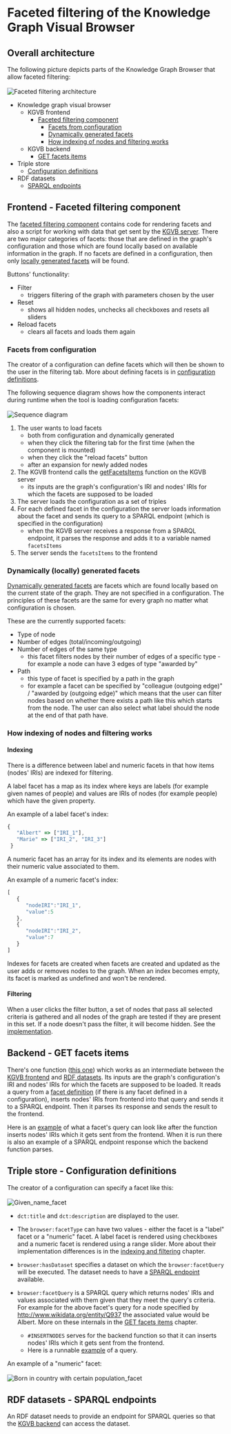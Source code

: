 # Faceted filtering of the Knowledge Graph Visual Browser
## Overall architecture
The following picture depicts parts of the Knowledge Graph Browser that allow faceted filtering:  <br><br>
![Faceted filtering architecture](/resources/faceted_filtering_architecture.png)

- Knowledge graph visual browser
  - KGVB frontend
    - [Faceted filtering component](#faceted-filtering-component)
      - [Facets from configuration](#facets-from-configuration)
      - [Dynamically generated facets](#dynamically-generated-facets)
      - [How indexing of nodes and filtering works](#indexing-and-filtering)
  - KGVB backend
    - [GET facets items](#get-facets-items)
- Triple store
  - [Configuration definitions](#configuration-definitions)
- RDF datasets
  - [SPARQL endpoints](#sparql-endpoints)

<a id="faceted-filtering-component"></a>
## Frontend - Faceted filtering component
The [faceted filtering component](https://github.com/JiriResler/knowledge-graph-browser-frontend/tree/master/src/component/faceted-filtering) contains code for rendering facets and also a script for working with data that get sent by the [KGVB server](#get-facets-items). There are two major categories of facets: those that are defined in the graph's configuration and those which are found locally based on available information in the graph. If no facets are defined in a configuration, then only [locally generated facets](#dynamically-generated-facets) will be found.

Buttons' functionality:
- Filter
  - triggers filtering of the graph with parameters chosen by the user
- Reset
  - shows all hidden nodes, unchecks all checkboxes and resets all sliders
- Reload facets
  - clears all facets and loads them again

<a id="facets-from-configuration"></a>
### Facets from configuration
The creator of a configuration can define facets which will then be shown to the user in the filtering tab. More about defining facets is in [configuration definitions](configuration-definitions).  

The following sequence diagram shows how the components interact during runtime when the tool is loading configuration facets:  <br><br>
![Sequence diagram](/resources/configuration_facets_sequence_diagram.png)

1) The user wants to load facets
    - both from configuration and dynamically generated
    - when they click the filtering tab for the first time (when the component is mounted)
    - when they click the "reload facets" button
    - after an expansion for newly added nodes
2) The KGVB frontend calls the [getFacetsItems](#get-facets-items) function on the KGVB server
    - its inputs are the graph's configuration's IRI and nodes' IRIs for which the facets are supposed to be loaded
3) The server loads the configuration as a set of triples
4) For each defined facet in the configuration the server loads information about the facet and sends its query to a SPARQL endpoint (which is specified in the configuration)
    - when the KGVB server receives a response from a SPARQL endpoint, it parses the response and adds it to a variable named `facetsItems`
6) The server sends the `facetsItems` to the frontend

<a id="dynamically-generated-facets"></a>
### Dynamically (locally) generated facets
[Dynamically generated facets](https://github.com/JiriResler/knowledge-graph-browser-frontend/blob/master/src/component/faceted-filtering/DynamicallyGeneratedFacets.ts) are facets which are found locally based on the current state of the graph. They are not specified in a configuration. The principles of these facets are the same for every graph no matter what configuration is chosen.  

These are the currently supported facets:

- Type of node
- Number of edges (total/incoming/outgoing)
- Number of edges of the same type
  - this facet filters nodes by their number of edges of a specific type - for example a node can have 3 edges of type "awarded by" 
- Path
  - this type of facet is specified by a path in the graph
  - for example a facet can be specified by "colleague (outgoing edge)" / "awarded by (outgoing edge)" which means that the user can filter nodes based on whether there exists a path like this which starts from the node. The user can also select what label should the node at the end of that path have. 

<a id="indexing-and-filtering"></a>
### How indexing of nodes and filtering works
#### Indexing
There is a difference between label and numeric facets in that how items (nodes' IRIs) are indexed for filtering.  

A label facet has a map as its index where keys are labels (for example given names of people) and values are IRIs of nodes (for example people) which have the given property.  

An example of a label facet's index:  

```typescript
{
   "Albert" => ["IRI_1"], 
   "Marie" => ["IRI_2", "IRI_3"]
 } 
```

A numeric facet has an array for its index and its elements are nodes with their numeric value associated to them.  

An example of a numeric facet's index:
```typescript
[
   {
      "nodeIRI":"IRI_1",
      "value":5
   },
   {
      "nodeIRI":"IRI_2",
      "value":7
   }
]
```

Indexes for facets are created when facets are created and updated as the user adds or removes nodes to the graph. When an index becomes empty, its facet is marked as undefined and won't be rendered.

#### Filtering
When a user clicks the filter button, a set of nodes that pass all selected criteria is gathered and all nodes of the graph are tested if they are present in this set. If a node doesn't pass the filter, it will become hidden. See the [implementation](https://github.com/JiriResler/knowledge-graph-browser-frontend/blob/353bffa676763f133ca837ff8b7265932a1b3c7a/src/component/faceted-filtering/FacetedFiltering.vue#L477).

<a id="get-facets-items"></a>
## Backend - GET facets items
There's one function ([this one](https://github.com/linkedpipes/knowledge-graph-browser-backend/blob/0f5dd1be2d6df550350f355a761361aeeaa1f6a1/kgserver.js#L26)) which works as an intermediate between the [KGVB frontend](#faceted-filtering-component) and [RDF datasets](#sparql-endpoints). Its inputs are the graph's configuration's IRI and nodes' IRIs for which the facets are supposed to be loaded. It reads a query from a [facet definition](#configuration-definitions) (if there is any facet defined in a configuration), inserts nodes' IRIs from frontend into that query and sends it to a SPARQL endpoint. Then it parses its response and sends the result to the frontend.

Here is an [example](https://query.wikidata.org/#PREFIX%20wdt%3A%20%3Chttp%3A%2F%2Fwww.wikidata.org%2Fprop%2Fdirect%2F%3E%0APREFIX%20browser%3A%20%3Chttps%3A%2F%2Flinked.opendata.cz%2Fontology%2Fknowledge-graph-browser%2F%3E%0A%0ACONSTRUCT%20%7B%0A%20%20%23%20The%20result%20has%20to%20be%20an%20RDF%20triple%0A%20%20%3Fnode%20browser%3AqueryPath%20%3FtargetNode.%0A%7D%20WHERE%20%7B%20%0A%20%20%23%20Nodes%27%20IRIs%20get%20inserted%20here%20%20%0A%20%20VALUES%20%3Fnode%20%7B%3Chttp%3A%2F%2Fwww.wikidata.org%2Fentity%2FQ1035%3E%20%3Chttp%3A%2F%2Fwww.wikidata.org%2Fentity%2FQ937%3E%7D%0A%20%20%23%20A%20path%20which%20is%20the%20heart%20of%20the%20query%0A%20%20%3Fnode%20wdt%3AP735%2Frdfs%3Alabel%20%3FtargetNode.%0A%20%20FILTER%20%28LANG%28%3FtargetNode%29%20%3D%20%22en%22%29%0A%7D) of what a facet's query can look like after the function inserts nodes' IRIs which it gets sent from the frontend. When it is run there is also an example of a SPARQL endpoint response which the backend function parses.

<a id="configuration-definitions"></a>
## Triple store - Configuration definitions
The creator of a configuration can specify a facet like this:  <br><br>
![Given_name_facet](/resources/given_name_facet.png)

- `dct:title` and `dct:description` are displayed to the user.

- The `browser:facetType` can have two values - either the facet is a "label" facet or a "numeric" facet. A label facet is rendered using checkboxes and a numeric facet is rendered using a range slider. More about their implementation differences is in the [indexing and filtering](#indexing-and-filtering) chapter.  

- `browser:hasDataset` specifies a dataset on which the `browser:facetQuery` will be executed. The dataset needs to have a [SPARQL endpoint](#sparql-endpoints) available. 

- `browser:facetQuery` is a SPARQL query which returns nodes' IRIs and values associated with them given that they meet the query's criteria. For example for the above facet's query for a node specified by http://www.wikidata.org/entity/Q937 the associated value would be Albert. More on these internals in the [GET facets items](#get-facets-items) chapter.
  - `#INSERTNODES` serves for the backend function so that it can inserts nodes' IRIs which it gets sent from the frontend.
  - Here is a runnable [example](https://query.wikidata.org/#PREFIX%20wdt%3A%20%3Chttp%3A%2F%2Fwww.wikidata.org%2Fprop%2Fdirect%2F%3E%0APREFIX%20browser%3A%20%3Chttps%3A%2F%2Flinked.opendata.cz%2Fontology%2Fknowledge-graph-browser%2F%3E%0A%0ACONSTRUCT%20%7B%0A%20%20%23%20The%20result%20has%20to%20be%20an%20RDF%20triple%0A%20%20%3Fnode%20browser%3AqueryPath%20%3FtargetNode.%0A%7D%20WHERE%20%7B%20%0A%20%20%23%20Nodes%27%20IRIs%20get%20inserted%20here%20%20%0A%20%20VALUES%20%3Fnode%20%7B%3Chttp%3A%2F%2Fwww.wikidata.org%2Fentity%2FQ1035%3E%20%3Chttp%3A%2F%2Fwww.wikidata.org%2Fentity%2FQ937%3E%7D%0A%20%20%23%20A%20path%20which%20is%20the%20heart%20of%20the%20query%0A%20%20%3Fnode%20wdt%3AP735%2Frdfs%3Alabel%20%3FtargetNode.%0A%20%20FILTER%20%28LANG%28%3FtargetNode%29%20%3D%20%22en%22%29%0A%7D) of a query.

An example of a "numeric" facet:  <br><br>
![Born in country with certain population_facet](/resources/born_in_country_population_facet.png)

<a id="sparql-endpoints"></a>
## RDF datasets - SPARQL endpoints
An RDF dataset needs to provide an endpoint for SPARQL queries so that the [KGVB backend](#get-facets-items) can access the dataset.
